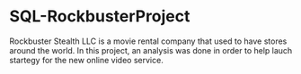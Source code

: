 # SQL-RockbusterProject
Rockbuster Stealth LLC is a movie rental company that used to have stores around the world.  In this project, an analysis was done in order to help lauch startegy for the new online video service.
